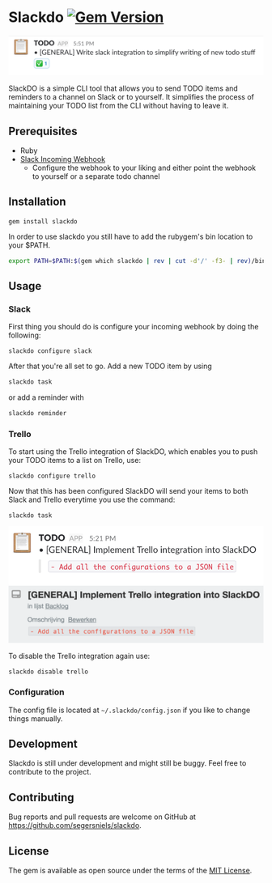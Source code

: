 # Slackdo [![Gem Version](https://badge.fury.io/rb/slackdo.svg)](https://badge.fury.io/rb/slackdo)

![example](img/task-example.png)

SlackDO is a simple CLI tool that allows you to send TODO items and reminders to a channel on Slack or to yourself. It simplifies the process of maintaining your TODO list from the CLI without having to leave it.

## Prerequisites
- Ruby
- [Slack Incoming Webhook](https://my.slack.com/services/new/incoming-webhook)
  - Configure the webhook to your liking and either point the webhook to yourself or a separate todo channel

## Installation
```
gem install slackdo
```

In order to use slackdo you still have to add the rubygem's bin location to your $PATH.

```bash
export PATH=$PATH:$(gem which slackdo | rev | cut -d'/' -f3- | rev)/bin
```

## Usage
### Slack
First thing you should do is configure your incoming webhook by doing the following:

```
slackdo configure slack
```

After that you're all set to go.
Add a new TODO item by using

```ruby
slackdo task
```
or add a reminder with

```ruby
slackdo reminder
```

### Trello
To start using the Trello integration of SlackDO, which enables you to push your TODO items to a list on Trello, use:

```
slackdo configure trello
```

Now that this has been configured SlackDO will send your items to both Slack and Trello everytime you use the command:

```
slackdo task
```

![example](img/slack-task.png)
![example](img/trello-card.png)

To disable the Trello integration again use:

```
slackdo disable trello
```

### Configuration
The config file is located at `~/.slackdo/config.json` if you like to change things manually.

## Development
Slackdo is still under development and might still be buggy. Feel free to contribute to the project.

## Contributing
Bug reports and pull requests are welcome on GitHub at https://github.com/segersniels/slackdo.

## License
The gem is available as open source under the terms of the [MIT License](https://opensource.org/licenses/MIT).
